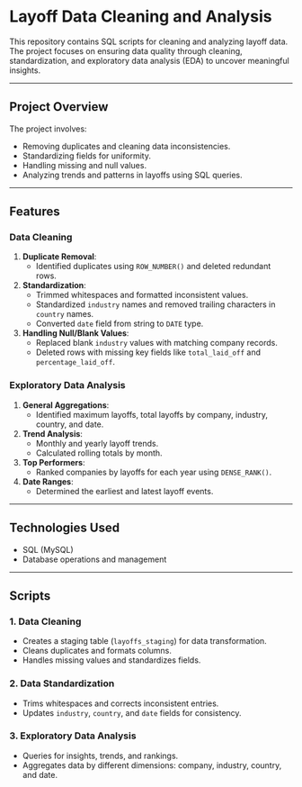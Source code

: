 # Layoff Data Cleaning and Analysis

This repository contains SQL scripts for cleaning and analyzing layoff data. The project focuses on ensuring data quality through cleaning, standardization, and exploratory data analysis (EDA) to uncover meaningful insights.

---

## **Project Overview**

The project involves:
- Removing duplicates and cleaning data inconsistencies.
- Standardizing fields for uniformity.
- Handling missing and null values.
- Analyzing trends and patterns in layoffs using SQL queries.

---

## **Features**

### **Data Cleaning**
1. **Duplicate Removal**:
   - Identified duplicates using `ROW_NUMBER()` and deleted redundant rows.
2. **Standardization**:
   - Trimmed whitespaces and formatted inconsistent values.
   - Standardized `industry` names and removed trailing characters in `country` names.
   - Converted `date` field from string to `DATE` type.
3. **Handling Null/Blank Values**:
   - Replaced blank `industry` values with matching company records.
   - Deleted rows with missing key fields like `total_laid_off` and `percentage_laid_off`.

### **Exploratory Data Analysis**
1. **General Aggregations**:
   - Identified maximum layoffs, total layoffs by company, industry, country, and date.
2. **Trend Analysis**:
   - Monthly and yearly layoff trends.
   - Calculated rolling totals by month.
3. **Top Performers**:
   - Ranked companies by layoffs for each year using `DENSE_RANK()`.
4. **Date Ranges**:
   - Determined the earliest and latest layoff events.

---

## **Technologies Used**
- SQL (MySQL)
- Database operations and management

---

## **Scripts**

### **1. Data Cleaning**
- Creates a staging table (`layoffs_staging`) for data transformation.
- Cleans duplicates and formats columns.
- Handles missing values and standardizes fields.

### **2. Data Standardization**
- Trims whitespaces and corrects inconsistent entries.
- Updates `industry`, `country`, and `date` fields for consistency.

### **3. Exploratory Data Analysis**
- Queries for insights, trends, and rankings.
- Aggregates data by different dimensions: company, industry, country, and date.

